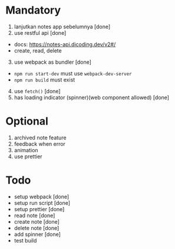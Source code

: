 # Mandatory

1. lanjutkan notes app sebelumnya [done]
2. use restful api [done]

- docs: https://notes-api.dicoding.dev/v2#/
- create, read, delete

3. use webpack as bundler [done]

- `npm run start-dev` must use `webpack-dev-server`
- `npm run build` must exist

4. use `fetch()` [done]
5. has loading indicator (spinner)(web component allowed) [done]

# Optional

1. archived note feature
2. feedback when error
3. animation
4. use prettier

# Todo

- setup webpack [done]
- setup run script [done]
- setup prettier [done]
- read note [done]
- create note [done]
- delete note [done]
- add spinner [done]
- test build

